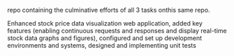 repo containing the culminative efforts of all 3 tasks onthis same repo.

Enhanced stock price data visualization web application, 
added key features (enabling continuous requests and responses and display real-time stock data graphs and figures), 
configured and set up development environments and systems, 
designed and implementing unit tests

